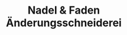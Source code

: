 ---
title: "Nadel & Faden Änderungsschneiderei"
url: /oberkirch/nadel-und-faden-aenderungsschneiderei/
shop: Schneiderei
---